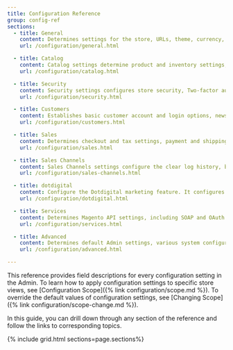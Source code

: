 ```yaml
---
title: Configuration Reference
group: config-ref
sections:
  - title: General
    content: Determines settings for the store, URLs, theme, currency, email addresses, store contacts, editor, and dashboard reports.
    url: /configuration/general.html

  - title: Catalog
    content: Catalog settings determine product and inventory settings, controls sitemap and RSS feed generation, and specifies the email template that is used to share products with friends.
    url: /configuration/catalog.html

  - title: Security
    content: Security settings configures store security, Two-factor authentication, and the Google reCAPTCHA feature.
    url: /configuration/security.html

  - title: Customers
    content: Establishes basic customer account and login options, newsletter settings, wish list, and the format of auto-generated coupon codes.
    url: /configuration/customers.html

  - title: Sales
    content: Determines checkout and tax settings, payment and shipping options, sales email and PDF print-outs, and Google API settings.
    url: /configuration/sales.html

  - title: Sales Channels
    content: Sales Channels settings configure the clear log history, background tasks source, debug login, and read-only mode settings. This feature is only available if your Adobe Commerce or Magento Open Source instance has Amazon Sales Channel installed and enabled.
    url: /configuration/sales-channels.html

  - title: dotdigital
    content: Configure the Dotdigital marketing feature. It configures the build segments and triggers, data mapping, and lets you create a relevant account and marketing campaigns.
    url: /configuration/dotdigital.html

  - title: Services
    content: Determines Magento API settings, including SOAP and OAuth.
    url: /configuration/services.html

  - title: Advanced
    content: Determines default Admin settings, various system configuration settings, advanced module controls, and developer tools (if the store is running in developer mode).
    url: /configuration/advanced.html

---
```


This reference provides field descriptions for every configuration setting in the Admin. To learn how to apply configuration settings to specific store views, see [Configuration Scope]({% link configuration/scope.md %}).  To override the default values of configuration settings, see [Changing Scope]({% link configuration/scope-change.md %}).

In this guide, you can drill down through any section of the reference and follow the links to corresponding topics.

{% include grid.html sections=page.sections%}
